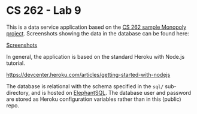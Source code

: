 # CS 262 - Lab 9

This is a data service application based on the [CS 262 sample Monopoly project](https://github.com/calvin-cs262-organization/monopoly-project).
Screenshots showing the data in the database can be found here:

[Screenshots](https://github.com/sudonotdisturb/CS262/tree/master/lab09/screenshots)

In general, the application is based on the standard Heroku with Node.js tutorial.

<https://devcenter.heroku.com/articles/getting-started-with-nodejs>  

The database is relational with the schema specified in the `sql/` sub-directory,
 and is hosted on [ElephantSQL](https://www.elephantsql.com/). The database user
and password are stored as Heroku configuration variables rather than in this (public) repo.
 
